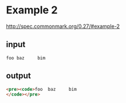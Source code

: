 # Example 2

http://spec.commonmark.org/0.27/#example-2

## input

  	foo	baz		bim

## output

```html
<pre><code>foo	baz		bim
</code></pre>
```
